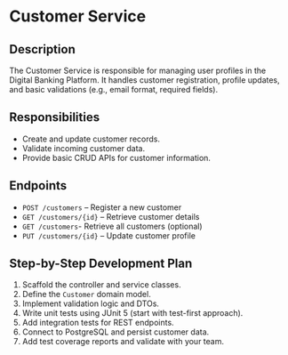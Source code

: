 # Customer Service

## Description
The Customer Service is responsible for managing user profiles in the Digital Banking Platform. It handles customer registration, profile updates, and basic validations (e.g., email format, required fields).

## Responsibilities
- Create and update customer records.
- Validate incoming customer data.
- Provide basic CRUD APIs for customer information.

## Endpoints
- `POST /customers` – Register a new customer
- `GET /customers/{id}` – Retrieve customer details
- `GET /customers`- Retrieve all customers (optional)
- `PUT /customers/{id}` – Update customer profile

## Step-by-Step Development Plan
1. Scaffold the controller and service classes.
2. Define the `Customer` domain model.
3. Implement validation logic and DTOs.
4. Write unit tests using JUnit 5 (start with test-first approach).
5. Add integration tests for REST endpoints.
6. Connect to PostgreSQL and persist customer data.
7. Add test coverage reports and validate with your team.
